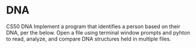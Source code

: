 # DNA
CS50 DNA
Implement a program that identifies a person based on their DNA, per the below.
Open a file using terminal window prompts and pyhton to read, analyze, and compare DNA structures held in multiple files.
